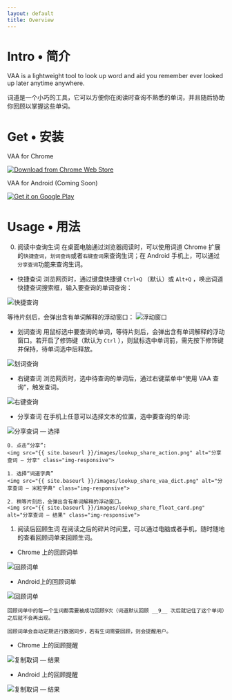 ```yaml
---
layout: default
title: Overview
---
```



# Intro • 简介
VAA is a lightweight tool to look up word and aid you remember ever looked up later anytime anywhere.

词道是一个小巧的工具，它可以方便你在阅读时查询不熟悉的单词，并且随后协助你回顾以掌握这些单词。

# Get • 安装
VAA for Chrome

<a href="https://chrome.google.com/webstore/detail/词道/cgkjfohooamppcndhnmamboiipnmeaak" target="_blank" class="get-chrome"><img src="{{ site.baseurl }}/images/chromewebstore.png" alt="Download from Chrome Web Store" class="chrome-webstore"></a>

VAA for Android (Coming Soon)

<a href="https://play.google.com/store/search?q=pub:vaa" target="_blank"><img alt="Get it on Google Play" src="https://developer.android.com/images/brand/en_generic_rgb_wo_45.png" /></a>

# Usage • 用法
0. 阅读中查询生词  在桌面电脑通过浏览器阅读时，可以使用词道 Chrome 扩展的`快捷查词`，`划词查询`或者`右键查词`来查询生词；在 Android 手机上，可以通过`分享查词`功能来查询生词。
  + 快捷查词
  浏览网页时，通过键盘快捷键 `Ctrl+Q` （默认）或 `Alt+Q` ，唤出词道快捷查词搜索框，输入要查询的单词查询：
  <img src="{{ site.baseurl }}/images/lookup_via_shortcut.png" alt="快捷查询" class="img-responsive">

  等待片刻后，会弹出含有单词解释的浮动窗口：
  <img src="{{ site.baseurl }}/images/result_shortcut.png" alt="浮动窗口" class="img-responsive">

  + 划词查询
  用鼠标选中要查询的单词，等待片刻后，会弹出含有单词解释的浮动窗口。若开启了修饰键（默认为 `Ctrl` ），则鼠标选中单词前，需先按下修饰键并保持，待单词选中后释放。
  <img src="{{ site.baseurl }}/images/lookup_via_mouse.png" alt="划词查询" class="img-responsive">

  + 右键查词
  浏览网页时，选中待查询的单词后，通过右键菜单中“使用 VAA 查询”，触发查词。
  <img src="{{ site.baseurl }}/images/lookup_option_action.png" alt="右键查询" class="img-responsive">


  + 分享查词
  在手机上任意可以选择文本的位置，选中要查询的单词:
  <img src="{{ site.baseurl }}/images/lookup_share_selected.png" alt="分享查词 — 选择" class="img-responsive">

    0. 点击“分享”:
    <img src="{{ site.baseurl }}/images/lookup_share_action.png" alt="分享查词 — 分享" class="img-responsive">

    1. 选择“词道字典”
    <img src="{{ site.baseurl }}/images/lookup_share_vaa_dict.png" alt="分享查词 — 米粒字典" class="img-responsive">

    2. 稍等片刻后，会弹出含有单词解释的浮动窗口。
    <img src="{{ site.baseurl }}/images/lookup_share_float_card.png" alt="分享查词 — 结果" class="img-responsive">

1. 阅读后回顾生词
在阅读之后的碎片时间里，可以通过电脑或者手机，随时随地的查看回顾词单来回顾生词。

  + Chrome 上的回顾词单
  <img src="{{ site.baseurl }}/images/chrome_recall_list.png" alt="回顾词单" class="img-responsive">

  + Android上的回顾词单
  <img src="{{ site.baseurl }}/images/android_recall_list.png" alt="回顾词单" class="img-responsive">

    回顾词单中的每一个生词都需要被成功回顾9次（词道默认回顾 __9__ 次后就记住了这个单词）之后就不会再出现。

    回顾词单会自动定期进行数据同步，若有生词需要回顾，则会提醒用户。

  + Chrome 上的回顾提醒
  <img src="{{ site.baseurl }}/images/notification_recall_chrome.png" alt="复制取词 — 结果" class="img-responsive">

  + Android 上的回顾提醒
  <img src="{{ site.baseurl }}/images/notification_recall_android.png" alt="复制取词 — 结果" class="img-responsive">
